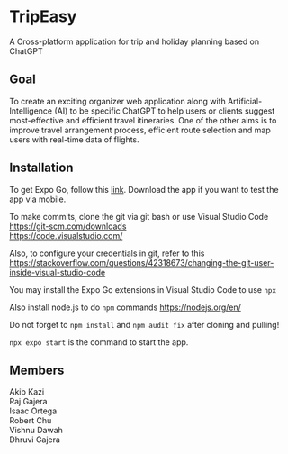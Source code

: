 # TripEasy

A Cross-platform application for trip and holiday planning based on ChatGPT

## Goal

To create an exciting organizer web application along with Artificial-Intelligence (AI) to be specific ChatGPT to help users or clients suggest most-effective and efficient travel itineraries. One of the other aims is to improve travel arrangement process, efficient route selection and map users with real-time data of flights.

## Installation

To get Expo Go, follow this [link](https://docs.expo.dev/get-started/installation/). Download the app if you want to test the app via mobile.

To make commits, clone the git via git bash or use Visual Studio Code \
https://git-scm.com/downloads \
https://code.visualstudio.com/

Also, to configure your credentials in git, refer to this \
https://stackoverflow.com/questions/42318673/changing-the-git-user-inside-visual-studio-code

You may install the Expo Go extensions in Visual Studio Code to use `npx`

Also install node.js to do `npm` commands https://nodejs.org/en/

Do not forget to `npm install` and `npm audit fix` after cloning and pulling!

`npx expo start` is the command to start the app.

## Members

Akib Kazi\
Raj Gajera \
Isaac Ortega \
Robert Chu \
Vishnu Dawah \
Dhruvi Gajera 
